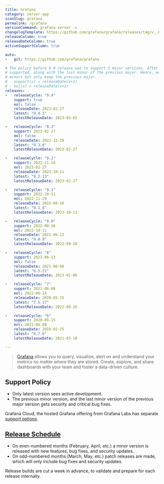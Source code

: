 ```yaml
---
title: Grafana
category: server-app
iconSlug: grafana
permalink: /grafana
versionCommand: grafana-server -v
changelogTemplate: https://github.com/grafana/grafana/releases/tag/v__LATEST__
releaseColumn: true
releaseDateColumn: true
activeSupportColumn: true

auto:
-   git: https://github.com/grafana/grafana

# The policy before 9.0 release was to support 2 major versions. After 9.0, 2 latest minors are
# supported, along with the last minor of the previous major. Hence, we break the latest series into
# minors but only keep the previous major.
# - support(x) = releaseDate(x+1)
# - eol(x) = releaseDate(x+2)
releases:
-   releaseCycle: "9.4"
    support: true
    eol: false
    releaseDate: 2023-02-27
    latest: "9.4.3"
    latestReleaseDate: 2023-03-02

-   releaseCycle: "9.3"
    support: 2023-02-27
    eol: false
    releaseDate: 2022-11-29
    latest: "9.3.8"
    latestReleaseDate: 2023-02-27

-   releaseCycle: "9.2"
    support: 2022-11-29
    eol: 2023-02-27
    releaseDate: 2022-10-11
    latest: "9.2.13"
    latestReleaseDate: 2023-02-27

-   releaseCycle: "9.1"
    support: 2022-10-11
    eol: 2022-11-29
    releaseDate: 2022-08-16
    latest: "9.1.8"
    latestReleaseDate: 2022-10-11

-   releaseCycle: "9.0"
    support: 2022-08-16
    eol: 2022-10-11
    releaseDate: 2022-06-13
    latest: "9.0.9"
    latestReleaseDate: 2022-09-20

-   releaseCycle: "8"
    support: 2022-06-13
    eol: false
    releaseDate: 2021-06-08
    latest: "8.5.21"
    latestReleaseDate: 2023-02-06

-   releaseCycle: "7"
    support: 2021-06-08
    eol: 2022-06-14
    releaseDate: 2020-05-15
    latest: "7.5.17"
    latestReleaseDate: 2022-09-26

-   releaseCycle: "6"
    support: 2020-05-15
    eol: 2021-06-08
    releaseDate: 2019-02-25
    latest: "6.7.6"
    latestReleaseDate: 2021-03-18

---
```


> [Grafana](https://grafana.com/grafana/) allows you to query, visualize, alert on and understand
> your metrics no matter where they are stored. Create, explore, and share dashboards with your team
> and foster a data-driven culture.

## Support Policy

- Only latest version sees active development.
- The previous minor version, and the last minor version of the previous major version gets security
  and critical bug fixes.

Grafana Cloud, the hosted Grafana offering from Grafana Labs has separate
[support options](https://grafana.com/docs/grafana-cloud/account-management/support/).

## [Release Schedule](https://grafana.com/blog/2022/12/13/grafana-releases-new-2023-release-schedule/)

- On even-numbered months (February, April, etc.) a minor version is released with new
  features, bug fixes, and security updates.
- On odd-numbered months (March, May, etc.) patch releases are made, which will only include bug
  fixes and security updates.

Release builds are cut a week in advance, to validate and prepare for each release internally.
